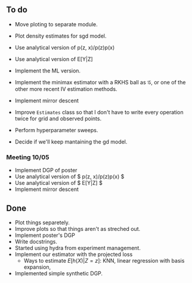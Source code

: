## To do

* Move ploting to separate module.

* Plot density estimates for sgd model.
* Use analytical version of p(z, x)/p(z)p(x)
* Use analytical version of E[Y|Z]

* Implement the ML version.
* Implement the minimax estimator with a RKHS ball as $\mathcal{G}$,
  or one of the other more recent IV estimation methods.
* Implement mirror descent

* Improve `Estimates` class so that I don't have to write every
  operation twice for grid and observed points.

* Perform hyperparameter sweeps.
* Decide if we'll keep mantaining the gd model.


### Meeting 10/05

* Implement DGP of poster
* Use analytical version of $ p(z, x)/p(z)p(x) $
* Use analytical version of $ E[Y|Z] $
* Implement mirror descent


## Done

* Plot things separetely.
* Improve plots so that things aren't as streched out.
* Implement poster's DGP
* Write docstrings.
* Started using hydra from experiment management.
* Implement our estimator with the projected loss
    - Ways to estimate $E [h(X)|Z = z]$: KNN, linear regression with
      basis expansion,
* Implemented simple synthetic DGP.
